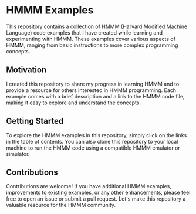 # HMMM Examples

This repository contains a collection of HMMM (Harvard Modified Machine Language) code examples that I have created while learning and experimenting with HMMM. These examples cover various aspects of HMMM, ranging from basic instructions to more complex programming concepts.

## Motivation

I created this repository to share my progress in learning HMMM and to provide a resource for others interested in HMMM programming. Each example comes with a brief description and a link to the HMMM code file, making it easy to explore and understand the concepts.

## Getting Started

To explore the HMMM examples in this repository, simply click on the links in the table of contents. You can also clone this repository to your local machine to run the HMMM code using a compatible HMMM emulator or simulator.

## Contributions

Contributions are welcome! If you have additional HMMM examples, improvements to existing examples, or any other enhancements, please feel free to open an issue or submit a pull request. Let's make this repository a valuable resource for the HMMM community.
